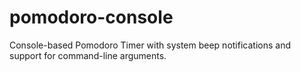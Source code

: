 # pomodoro-console
Console-based Pomodoro Timer with system beep notifications and support for command-line arguments.
